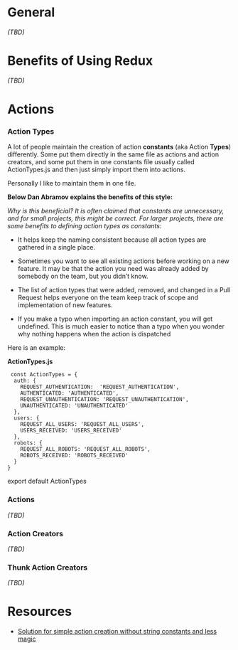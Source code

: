 # General
*(TBD)*

# Benefits of Using Redux
*(TBD)*

# Actions

### Action Types

A lot of people maintain the creation of action **constants** (aka Action **Types**) differently.  Some put them directly in the same file as actions and action creators, and some put them in one constants file usually called ActionTypes.js and then just simply import them into actions.

Personally I like to maintain them in one file.

**Below Dan Abramov explains the benefits of this style:**

*Why is this beneficial? It is often claimed that constants are unnecessary, and for small projects, this might be correct. For larger projects, there are some benefits to defining action types as constants:*

- It helps keep the naming consistent because all action types are gathered in a single place.

- Sometimes you want to see all existing actions before working on a new feature. It may be that the action you need was already added by somebody on the team, but you didn’t know.

- The list of action types that were added, removed, and changed in a Pull Request helps everyone on the team keep track of scope and implementation of new features.

- If you make a typo when importing an action constant, you will get undefined. This is much easier to notice than a typo when you wonder why nothing happens when the action is dispatched

Here is an example:

**ActionTypes.js**
```
 const ActionTypes = {
  auth: {
    REQUEST_AUTHENTICATION:  'REQUEST_AUTHENTICATION',
    AUTHENTICATED: 'AUTHENTICATED',
    REQUEST_UNAUTHENTICATION: 'REQUEST_UNAUTHENTICATION',
    UNAUTHENTICATED: 'UNAUTHENTICATED'
  },
  users: {
    REQUEST_ALL_USERS: 'REQUEST_ALL_USERS',
    USERS_RECEIVED: 'USERS_RECEIVED'
  },
  robots: {
    REQUEST_ALL_ROBOTS: 'REQUEST_ALL_ROBOTS',
    ROBOTS_RECEIVED: 'ROBOTS_RECEIVED'
  }
}
```
 export default ActionTypes

### Actions
*(TBD)*
### Action Creators
*(TBD)*
### Thunk Action Creators
*(TBD)*


# Resources
- [Solution for simple action creation without string constants and less magic](https://github.com/reduxjs/redux/issues/628#issuecomment-137547668)